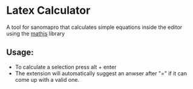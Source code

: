 # Latex Calculator
A tool for sanomapro that calculates simple equations inside the editor using the [mathjs](https://mathjs.org/) library

## Usage:
- To calculate a selection press alt + enter
- The extension will automatically suggest an anwser after "=" if it can come up with a valid one.
